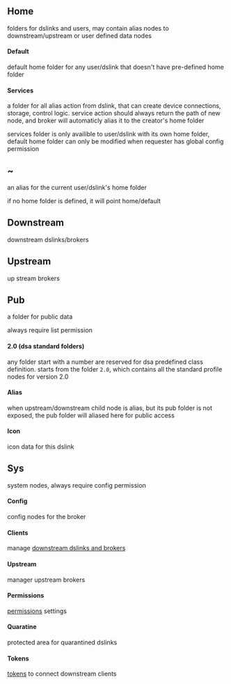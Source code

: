 ## Home
folders for dslinks and users, may contain alias nodes to downstream/upstream or user defined data nodes

#### Default
default home folder for any user/dslink that doesn't have pre-defined home folder

#### Services
a folder for all alias action from dslink, that can create device connections, storage, control logic. service action should always return the path of new node, and broker will automaticly alias it to the creator's home folder

services folder is only availible to user/dslink with its own home folder, default home folder can only be modified when requester has global config permission

## ~
an alias for the current user/dslink's home folder

if no home folder is defined, it will point home/default

## Downstream
downstream dslinks/brokers

## Upstream
up stream brokers

## Pub

a folder for public data

always require list permission

#### 2.0 (dsa standard folders)
any folder start with a number are reserved for dsa predefined class definition. starts from the folder `2.0`, which contains all the standard profile nodes for version 2.0

#### Alias 
when upstream/downstream child node is alias, but its pub folder is not exposed, the pub folder will aliased here for public access

#### Icon
icon data for this dslink


## Sys
system nodes, always require config permission

#### Config
config nodes for the broker

#### Clients
manage [downstream dslinks and brokers](edge-broker/clients.md)

#### Upstream
manager upstream brokers

#### Permissions
[permissions](edge-broker/permissions.md) settings

#### Quaratine
protected area for quarantined dslinks

#### Tokens
[tokens](edge-broker/tokens.md) to connect downstream clients
